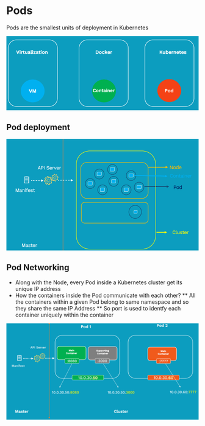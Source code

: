 # Pods

Pods are the smallest units of deployment in Kubernetes

![Screenshot](img/pod_unit_of_scheduling.png)

## Pod deployment

![Screenshot](img/pod_deployment.png)

## Pod Networking

* Along with the Node, every Pod inside a Kubernetes cluster get its unique IP address
* How the containers inside the Pod communicate with each other?
** All the containers within a given Pod belong to same namespace and so they share the same IP Address
** So port is used to identfy each container uniquely within the container

![Screenshot](img/pod_networking.png)


